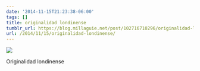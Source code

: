 ```yaml
---
date: '2014-11-15T21:23:38-06:00'
tags: []
title: originalidad londinense
tumblr_url: https://blog.millaguie.net/post/102716710296/originalidad-londinense
url: /2014/11/15/originalidad-londinense/
---
```


 ![](/tumblr_files/tumblr_nf3kne2JdK1qa32dco1_1280.jpg)  

Originalidad londinense